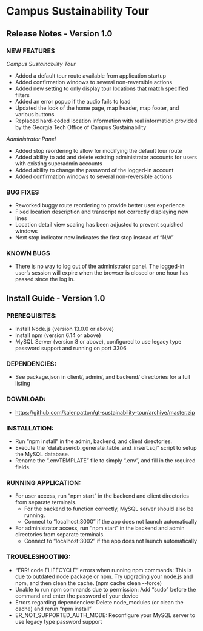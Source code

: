 # Campus Sustainability Tour
## Release Notes - Version 1.0
### NEW FEATURES
*Campus Sustainability Tour*
- Added a default tour route available from application startup
- Added confirmation windows to several non-reversible actions
- Added new setting to only display tour locations that match specified filters
- Added an error popup if the audio fails to load
- Updated the look of the home page, map header, map footer, and various buttons
- Replaced hard-coded location information with real information provided by the Georgia Tech Office of Campus Sustainability

*Administrator Panel*
- Added stop reordering to allow for modifying the default tour route
- Added ability to add and delete existing administrator accounts for users with existing superadmin accounts
- Added ability to change the password of the logged-in account
- Added confirmation windows to several non-reversible actions
	
### BUG FIXES
- Reworked buggy route reordering to provide better user experience
- Fixed location description and transcript not correctly displaying new lines
- Location detail view scaling has been adjusted to prevent squished windows
- Next stop indicator now indicates the first stop instead of “N/A”
	
### KNOWN BUGS
- There is no way to log out of the administrator panel. The logged-in user’s session will expire when the browser is closed or one hour has passed since the log in. 

## Install  Guide - Version 1.0
### PREREQUISITES:
- Install Node.js (version 13.0.0 or above) 
- Install npm (version 6.14 or above)
- MySQL Server (version 8 or above), configured to use legacy type password support and running on port 3306
### DEPENDENCIES:
- See package.json in client/, admin/, and backend/ directories for a full listing
### DOWNLOAD:
- https://github.com/kalenpatton/gt-sustainability-tour/archive/master.zip
### INSTALLATION: 
- Run “npm install” in the admin, backend, and client directories.
- Execute the “database/db_generate_table_and_insert.sql” script to setup the MySQL database. 
- Rename the “.envTEMPLATE” file to simply “.env”, and fill in the required fields.
### RUNNING APPLICATION:
- For user access, run “npm start” in the backend and client directories from separate terminals.
  - For the backend to function correctly, MySQL server should also be running.
  - Connect to “localhost:3000” if the app does not launch automatically
- For administrator access, run “npm start” in the backend and admin directories from separate terminals.
  - Connect to “localhost:3002” if the app does not launch automatically
### TROUBLESHOOTING:
- “ERR! code ELIFECYCLE”  errors when running npm commands: This is due to outdated node package or npm. Try upgrading your node.js and npm, and then clean the cache. (npm cache clean --force)
- Unable to run npm commands due to permission: Add  “sudo” before the command and enter the password of your device
- Errors regarding dependencies: Delete node_modules (or clean the cache) and rerun “npm install”
- ER_NOT_SUPPORTED_AUTH_MODE: Reconfigure your MySQL server to use legacy type password support
